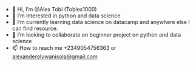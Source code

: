- 👋 Hi, I’m @Alex Tobi (Toblex1000)
- 👀 I’m interested in python and data science
- 🌱 I’m currently learning data science on datacamp and anywhere else I can find resource.
- 💞️ I’m looking to collaborate on beginner project on python and data science
- 📫 How to reach me +2349054756363 or alexanderoluwanisola@gmail.com

<!---
Toblex1000/Toblex1000 is a ✨ special ✨ repository because its `README.md` (this file) appears on your GitHub profile.
You can click the Preview link to take a look at your changes.
--->

